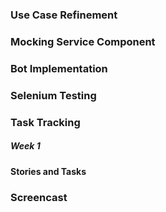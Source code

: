 ### Use Case Refinement  

### Mocking Service Component  

### Bot Implementation  

### Selenium Testing  

### Task Tracking  

##### Week 1  

#### Stories and Tasks  

### Screencast

